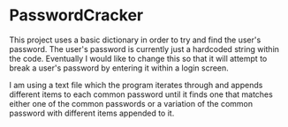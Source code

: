 # PasswordCracker

This project uses a basic dictionary in order to try and find the user's password. The user's password is currently just a hardcoded string within the code. Eventually I would like to change this so that it will attempt to break a user's password by entering it within a login screen. 

I am using a text file which the program iterates through and appends different items to each common password until it finds one that matches either one of the common passwords or a variation of the common password with different items appended to it.
